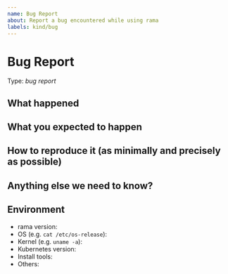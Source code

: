 ```yaml
---
name: Bug Report
about: Report a bug encountered while using rama
labels: kind/bug
---
```


<!-- Please use this template while reporting a bug and provide as much info as possible. Not doing so may result in your bug not being addressed in a timely manner. Thanks!

Please try to use English to describe your issue, or at least provide a snippet of English translation.
-->

# Bug Report

Type: *bug report*

## What happened

## What you expected to happen

## How to reproduce it (as minimally and precisely as possible)

## Anything else we need to know?

## Environment
- rama version:
- OS (e.g. `cat /etc/os-release`):
- Kernel (e.g. `uname -a`):
- Kubernetes version:
- Install tools:
- Others: